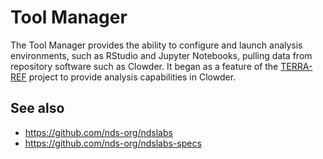# Tool Manager

The Tool Manager provides the ability to configure and launch analysis environments, such as RStudio and Jupyter Notebooks, pulling data from repository software such as Clowder. It began as a feature of the [TERRA-REF](http://terraref.org) project to provide analysis capabilities in Clowder.  

## See also
* https://github.com/nds-org/ndslabs
* https://github.com/nds-org/ndslabs-specs
